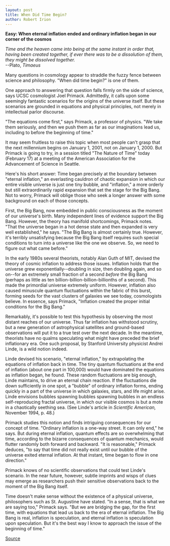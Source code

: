 ```yaml
---
layout: post
title: When Did Time Begin?
author: Robert Irion
---
```


**Easy: When eternal inflation ended and ordinary inflation began in our corner of the cosmos**

_Time and the heaven came into being at the same instant in order that, having been created together, if ever there was to be a dissolution of them, they might be dissolved together._  
\--Plato, _Timaeus_

Many questions in cosmology appear to straddle the fuzzy fence between science and philosophy. "When did time begin?" is one of them.

One approach to answering that question falls firmly on the side of science, says UCSC cosmologist Joel Primack. Admittedly, it calls upon some seemingly fantastic scenarios for the origins of the universe itself. But these scenarios are grounded in equations and physical principles, not merely in intellectual parlor discourse.

"The equations come first," says Primack, a professor of physics. "We take them seriously, and then we push them as far as our imaginations lead us, including to before the beginning of time."

It may seem fruitless to raise this topic when most people can't grasp that the next millennium begins on January 1, 2001, not on January 1, 2000. But Primack is going to try, in a session titled "The Nature of Time" today (February 17) at a meeting of the American Association for the Advancement of Science in Seattle.

Here's his short answer: Time began precisely at the boundary between "eternal inflation," an everlasting cauldron of chaotic expansion in which our entire visible universe is just one tiny bubble, and "inflation," a more orderly but still extraordinarily rapid expansion that set the stage for the Big Bang. Not to worry, Primack will oblige those who seek a longer answer with some background on each of those concepts.

First, the Big Bang, now embedded in public consciousness as the moment of our universe's birth. Many independent lines of evidence support the Big Bang. However, the theory has manifold shortcomings, Primack notes. "That the universe began in a hot dense state and then expanded is very well established," he says. "The Big Bang is almost certainly true. However, it's terribly unsatisfying because the Big Bang itself requires such special conditions to turn into a universe like the one we observe. So, we need to figure out what came before."

In the early 1980s several theorists, notably Alan Guth of MIT, devised the theory of cosmic inflation to address those issues. Inflation holds that the universe grew exponentially--doubling in size, then doubling again, and so on--for an extremely small fraction of a second _before_ the Big Bang (perhaps as little as ten billion-billion-billion-billionths of a second). This made the primordial universe extremely uniform. However, inflation also caused minuscule quantum fluctuations within the fabric of this burst, forming seeds for the vast clusters of galaxies we see today, cosmologists believe. In essence, says Primack, "Inflation created the proper initial conditions for the Big Bang."

Remarkably, it's possible to test this hypothesis by observing the most distant reaches of our universe. Thus far inflation has withstood scrutiny, but a new generation of astrophysical satellites and ground-based observations will put it to a true test over the next decade. In the meantime, theorists have no qualms speculating what might have preceded the brief inflationary era. One such proposal, by Stanford University physicist Andrei Linde, is a wild notion indeed.

Linde devised his scenario, "eternal inflation," by extrapolating the equations of inflation back in time. The tiny quantum fluctuations at the end of inflation (about one part in 100,000) would have dominated the equations as inflation began, he found. These random fluctuations are big enough, Linde maintains, to drive an eternal chain reaction. If the fluctuations die down sufficiently in one spot, a "bubble" of ordinary inflation forms, ending quickly in a part of the universe in which galaxies, stars, and life might arise. Linde envisions bubbles spawning bubbles spawning bubbles in an endless self-reproducing fractal universe, in which our visible cosmos is but a mote in a chaotically seething sea. (See Linde's article in _Scientific American,_ November 1994, p. 48.)

Primack studies this notion and finds intriguing consequences for our concept of time. "Ordinary inflation is a one-way street. It can only end," he says. But during eternal inflation, quantum effects are so overwhelming that time, according to the bizarre consequences of quantum mechanics, would flutter randomly both forward and backward. "It is reasonable," Primack deduces, "to say that time did not really exist until our bubble of the universe exited eternal inflation. At that instant, time began to flow in one direction."

Primack knows of no scientific observations that could test Linde's scenario. In the near future, however, subtle imprints and wisps of clues may emerge as researchers push their sensitive observations back to the moment of the Big Bang itself.

Time doesn't make sense without the existence of a physical universe, philosophers such as St. Augustine have stated. "In a sense, that is what we are saying too," Primack says. "But we are bridging the gap, for the first time, with equations that lead us back to the era of eternal inflation. The Big Bang is real, inflation is speculation, and eternal inflation is speculation upon speculation. But it's the best way I know to approach the issue of the beginning of time."

[Source](http://www1.ucsc.edu/oncampus/currents/97-02-17/primack.htm "Permalink to Joel Primack AAAS lecture:02-17-97")
